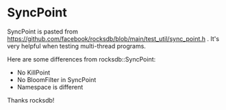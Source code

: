 # SyncPoint

SyncPoint is pasted from https://github.com/facebook/rocksdb/blob/main/test_util/sync_point.h . It's very helpful when testing multi-thread programs.

Here are some differences from rocksdb::SyncPoint:
* No KillPoint
* No BloomFilter in SyncPoint
* Namespace is different

Thanks rocksdb!